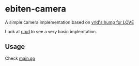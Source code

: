 # ebiten-camera

A simple camera implementation based on [vrld's hump for LÖVE](https://github.com/vrld/hump)

Look at [cmd](https://github.com/melonfunction/ebiten-camera/tree/master/cmd) to see a very basic implemtation.

## Usage

Check [main.go](https://github.com/melonfunction/ebiten-camera/blob/master/cmd/main.go)